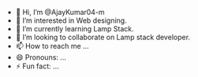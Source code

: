 - 👋 Hi, I’m @AjayKumar04-m
- 👀 I’m interested in Web designing.
- 🌱 I’m currently learning Lamp Stack.
- 💞️ I’m looking to collaborate on Lamp stack developer.
- 📫 How to reach me ...
- 😄 Pronouns: ...
- ⚡ Fun fact: ...

<!---
AjayKumar04-m/AjayKumar04-m is a ✨ special ✨ repository because its `README.md` (this file) appears on your GitHub profile.
You can click the Preview link to take a look at your changes.
--->
